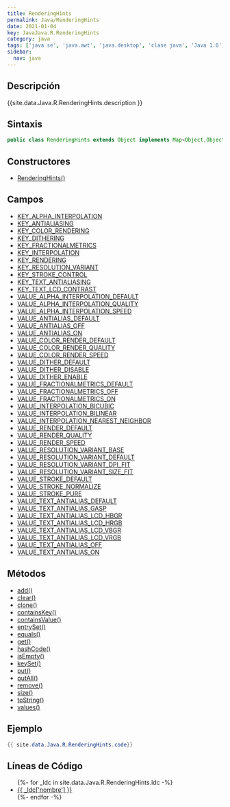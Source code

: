 ```yaml
---
title: RenderingHints
permalink: Java/RenderingHints
date: 2021-01-04
key: JavaJava.R.RenderingHints
category: java
tags: ['java se', 'java.awt', 'java.desktop', 'clase java', 'Java 1.0']
sidebar: 
  nav: java
---
```


## Descripción
{{site.data.Java.R.RenderingHints.description }}

## Sintaxis
~~~java
public class RenderingHints extends Object implements Map<Object,Object>, Cloneable
~~~

## Constructores
* [RenderingHints()](/Java/RenderingHints/RenderingHints/)

## Campos
* [KEY_ALPHA_INTERPOLATION](/Java/RenderingHints/KEY_ALPHA_INTERPOLATION)
* [KEY_ANTIALIASING](/Java/RenderingHints/KEY_ANTIALIASING)
* [KEY_COLOR_RENDERING](/Java/RenderingHints/KEY_COLOR_RENDERING)
* [KEY_DITHERING](/Java/RenderingHints/KEY_DITHERING)
* [KEY_FRACTIONALMETRICS](/Java/RenderingHints/KEY_FRACTIONALMETRICS)
* [KEY_INTERPOLATION](/Java/RenderingHints/KEY_INTERPOLATION)
* [KEY_RENDERING](/Java/RenderingHints/KEY_RENDERING)
* [KEY_RESOLUTION_VARIANT](/Java/RenderingHints/KEY_RESOLUTION_VARIANT)
* [KEY_STROKE_CONTROL](/Java/RenderingHints/KEY_STROKE_CONTROL)
* [KEY_TEXT_ANTIALIASING](/Java/RenderingHints/KEY_TEXT_ANTIALIASING)
* [KEY_TEXT_LCD_CONTRAST](/Java/RenderingHints/KEY_TEXT_LCD_CONTRAST)
* [VALUE_ALPHA_INTERPOLATION_DEFAULT](/Java/RenderingHints/VALUE_ALPHA_INTERPOLATION_DEFAULT)
* [VALUE_ALPHA_INTERPOLATION_QUALITY](/Java/RenderingHints/VALUE_ALPHA_INTERPOLATION_QUALITY)
* [VALUE_ALPHA_INTERPOLATION_SPEED](/Java/RenderingHints/VALUE_ALPHA_INTERPOLATION_SPEED)
* [VALUE_ANTIALIAS_DEFAULT](/Java/RenderingHints/VALUE_ANTIALIAS_DEFAULT)
* [VALUE_ANTIALIAS_OFF](/Java/RenderingHints/VALUE_ANTIALIAS_OFF)
* [VALUE_ANTIALIAS_ON](/Java/RenderingHints/VALUE_ANTIALIAS_ON)
* [VALUE_COLOR_RENDER_DEFAULT](/Java/RenderingHints/VALUE_COLOR_RENDER_DEFAULT)
* [VALUE_COLOR_RENDER_QUALITY](/Java/RenderingHints/VALUE_COLOR_RENDER_QUALITY)
* [VALUE_COLOR_RENDER_SPEED](/Java/RenderingHints/VALUE_COLOR_RENDER_SPEED)
* [VALUE_DITHER_DEFAULT](/Java/RenderingHints/VALUE_DITHER_DEFAULT)
* [VALUE_DITHER_DISABLE](/Java/RenderingHints/VALUE_DITHER_DISABLE)
* [VALUE_DITHER_ENABLE](/Java/RenderingHints/VALUE_DITHER_ENABLE)
* [VALUE_FRACTIONALMETRICS_DEFAULT](/Java/RenderingHints/VALUE_FRACTIONALMETRICS_DEFAULT)
* [VALUE_FRACTIONALMETRICS_OFF](/Java/RenderingHints/VALUE_FRACTIONALMETRICS_OFF)
* [VALUE_FRACTIONALMETRICS_ON](/Java/RenderingHints/VALUE_FRACTIONALMETRICS_ON)
* [VALUE_INTERPOLATION_BICUBIC](/Java/RenderingHints/VALUE_INTERPOLATION_BICUBIC)
* [VALUE_INTERPOLATION_BILINEAR](/Java/RenderingHints/VALUE_INTERPOLATION_BILINEAR)
* [VALUE_INTERPOLATION_NEAREST_NEIGHBOR](/Java/RenderingHints/VALUE_INTERPOLATION_NEAREST_NEIGHBOR)
* [VALUE_RENDER_DEFAULT](/Java/RenderingHints/VALUE_RENDER_DEFAULT)
* [VALUE_RENDER_QUALITY](/Java/RenderingHints/VALUE_RENDER_QUALITY)
* [VALUE_RENDER_SPEED](/Java/RenderingHints/VALUE_RENDER_SPEED)
* [VALUE_RESOLUTION_VARIANT_BASE](/Java/RenderingHints/VALUE_RESOLUTION_VARIANT_BASE)
* [VALUE_RESOLUTION_VARIANT_DEFAULT](/Java/RenderingHints/VALUE_RESOLUTION_VARIANT_DEFAULT)
* [VALUE_RESOLUTION_VARIANT_DPI_FIT](/Java/RenderingHints/VALUE_RESOLUTION_VARIANT_DPI_FIT)
* [VALUE_RESOLUTION_VARIANT_SIZE_FIT](/Java/RenderingHints/VALUE_RESOLUTION_VARIANT_SIZE_FIT)
* [VALUE_STROKE_DEFAULT](/Java/RenderingHints/VALUE_STROKE_DEFAULT)
* [VALUE_STROKE_NORMALIZE](/Java/RenderingHints/VALUE_STROKE_NORMALIZE)
* [VALUE_STROKE_PURE](/Java/RenderingHints/VALUE_STROKE_PURE)
* [VALUE_TEXT_ANTIALIAS_DEFAULT](/Java/RenderingHints/VALUE_TEXT_ANTIALIAS_DEFAULT)
* [VALUE_TEXT_ANTIALIAS_GASP](/Java/RenderingHints/VALUE_TEXT_ANTIALIAS_GASP)
* [VALUE_TEXT_ANTIALIAS_LCD_HBGR](/Java/RenderingHints/VALUE_TEXT_ANTIALIAS_LCD_HBGR)
* [VALUE_TEXT_ANTIALIAS_LCD_HRGB](/Java/RenderingHints/VALUE_TEXT_ANTIALIAS_LCD_HRGB)
* [VALUE_TEXT_ANTIALIAS_LCD_VBGR](/Java/RenderingHints/VALUE_TEXT_ANTIALIAS_LCD_VBGR)
* [VALUE_TEXT_ANTIALIAS_LCD_VRGB](/Java/RenderingHints/VALUE_TEXT_ANTIALIAS_LCD_VRGB)
* [VALUE_TEXT_ANTIALIAS_OFF](/Java/RenderingHints/VALUE_TEXT_ANTIALIAS_OFF)
* [VALUE_TEXT_ANTIALIAS_ON](/Java/RenderingHints/VALUE_TEXT_ANTIALIAS_ON)

## Métodos
* [add()](/Java/RenderingHints/add)
* [clear()](/Java/RenderingHints/clear)
* [clone()](/Java/RenderingHints/clone)
* [containsKey()](/Java/RenderingHints/containsKey)
* [containsValue()](/Java/RenderingHints/containsValue)
* [entrySet()](/Java/RenderingHints/entrySet)
* [equals()](/Java/RenderingHints/equals)
* [get()](/Java/RenderingHints/get)
* [hashCode()](/Java/RenderingHints/hashCode)
* [isEmpty()](/Java/RenderingHints/isEmpty)
* [keySet()](/Java/RenderingHints/keySet)
* [put()](/Java/RenderingHints/put)
* [putAll()](/Java/RenderingHints/putAll)
* [remove()](/Java/RenderingHints/remove)
* [size()](/Java/RenderingHints/size)
* [toString()](/Java/RenderingHints/toString)
* [values()](/Java/RenderingHints/values)

## Ejemplo
~~~java
{{ site.data.Java.R.RenderingHints.code}}
~~~

## Líneas de Código
<ul>
{%- for _ldc in site.data.Java.R.RenderingHints.ldc -%}
   <li>
       <a href="{{_ldc['url'] }}">{{ _ldc['nombre'] }}</a>
   </li>
{%- endfor -%}
</ul>
